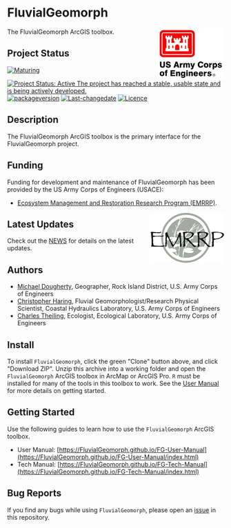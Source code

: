 # FluvialGeomorph
The FluvialGeomorph ArcGIS toolbox. <img src="docs/images/HDQLO-03_h120.jpg" align="right" />

## Project Status
[![Maturing](https://img.shields.io/badge/lifecycle-maturing-blue.svg)](https://www.tidyverse.org/lifecycle)
[![Project Status: Active The project has reached a stable, usable state and is being actively developed.](https://www.repostatus.org/badges/latest/active.svg)](https://www.repostatus.org/#active)
[![packageversion](https://img.shields.io/badge/Package%20version-0.1.31-orange.svg?style=flat-square)](commits/master)
[![Last-changedate](https://img.shields.io/badge/last%20change-2020--07--06-yellowgreen.svg)](/commits/master)
[![Licence](https://img.shields.io/badge/licence-CC0-blue.svg)](http://choosealicense.com/licenses/cc0-1.0/)

## Description
The FluvialGeomorph ArcGIS toolbox is the primary interface for the FluvialGeomorph project. 

## Funding
Funding for development and maintenance of FluvialGeomorph has been provided by the US Army Corps of Engineers (USACE):

* [Ecosystem Management and Restoration Research Program (EMRRP)](https://emrrp.el.erdc.dren.mil). 

<img src="docs/images/EMRRP_logo_300.png" align="right" />

## Latest Updates
Check out the [NEWS](NEWS.md) for details on the latest updates. 

## Authors
* [Michael Dougherty](mailto:Michael.P.Dougherty@usace.army.mil), Geographer, Rock Island District, U.S. Army Corps of Engineers
* [Christopher Haring](mailto:Christopher.P.Haring@usace.army.mil), Fluvial Geomorphologist/Research Physical Scientist, Coastal Hydraulics Laboratory, U.S. Army Corps of Engineers
* [Charles Theiling](mailto:Charles.H.Theiling@usace.army.mil), Ecologist, Ecological Laboratory, U.S. Army Corps of Engineers

## Install
To install `FluvialGeomorph`, click the green "Clone" button above, and click "Download ZIP". Unzip this archive into a working folder and open the `FluvialGeomorph` ArcGIS toolbox in ArcMap or ArcGIS Pro. `R` must be installed for many of the tools in this toolbox to work. See the [User Manual](https://FluvialGeomorph.github.io/FG-User-Manual/index.html) for more details on getting started. 

## Getting Started
Use the following guides to learn how to use the `FluvialGeomorph` ArcGIS toolbox. 

* User Manual: [https://FluvialGeomorph.github.io/FG-User-Manual](https://FluvialGeomorph.github.io/FG-User-Manual/index.html)
* Tech Manual: [https://FluvialGeomorph.github.io/FG-Tech-Manual](https://FluvialGeomorph.github.io/FG-Tech-Manual/index.html)

## Bug Reports
If you find any bugs while using `FluvialGeomorph`, please open an [issue](https://github.com/FluvialGeomorph/FluvialGeomorph/issues) in this repository. 
